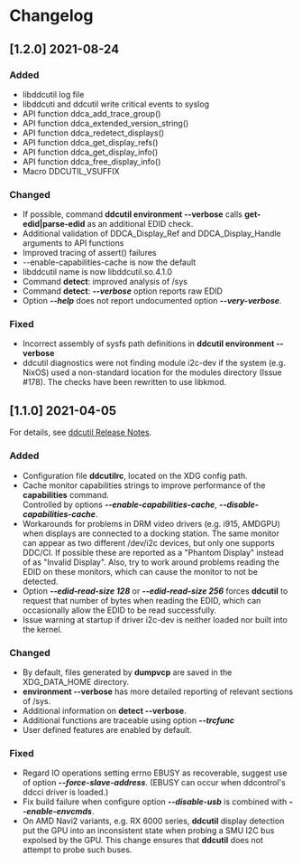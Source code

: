 # Changelog

## [1.2.0] 2021-08-24

### Added
- libddcutil log file
- libddcuti and ddcutil write critical events to syslog
- API function ddca_add_trace_group()
- API function ddca_extended_version_string()
- API function ddca_redetect_displays()
- API function ddca_get_display_refs()
- API function ddca_get_display_info()
- API function ddca_free_display_info()
- Macro DDCUTIL_VSUFFIX

### Changed
- If possible, command **ddcutil environment --verbose** calls **get-edid|parse-edid** 
  as an additional EDID check.
- Additional validation of DDCA_Display_Ref and DDCA_Display_Handle arguments to API functions
- Improved tracing of assert() failures
- --enable-capabilities-cache is now the default
- libddcutil name is now libddcutil.so.4.1.0
- Command **detect**: improved analysis of /sys
- Command **detect**: ***--verbose*** option reports raw EDID
- Option ***--help*** does not report undocumented option ***--very-verbose***.

### Fixed
- Incorrect assembly of sysfs path definitions in **ddcutil environment --verbose** 
- ddcutil diagnostics were not finding module i2c-dev if the system (e.g. NixOS) 
  used a non-standard location for the modules directory (Issue #178). The checks 
  have been rewritten to use libkmod.

## [1.1.0] 2021-04-05

For details, see [ddcutil Release Notes](https://www.ddcutil.com/release_notes).

### Added
- Configuration file **ddcutilrc**, located on the XDG config path.   
- Cache monitor capabilities strings to improve performance of the **capabilities** command.  
  Controlled by options ***--enable-capabilities-cache***, ***--disable-capabilities-cache***.
- Workarounds for problems in DRM video drivers (e.g. i915, AMDGPU) when displays are connected to 
  a docking station. The same monitor can appear as two different /dev/i2c devices,
  but only one supports DDC/CI.  If possible these are reported as a "Phantom Display" instead 
  of as "Invalid Display". Also, try to work around problems reading the EDID on these 
  monitors, which  can cause the monitor to not be detected.
- Option ***--edid-read-size 128*** or ***--edid-read-size 256*** forces **ddcutil** to request
  that number of bytes when reading the EDID, which can occasionally allow the EDID to
  be read successfully. 
- Issue warning at startup if driver i2c-dev is neither loaded nor built into the kernel.

### Changed
- By default, files generated by **dumpvcp** are saved in the XDG_DATA_HOME directory.
- **environment --verbose** has more detailed reporting of relevant sections of /sys.
- Additional information on **detect --verbose**.
- Additional functions are traceable using option ***--trcfunc***
- User defined features are enabled by default.

### Fixed
- Regard IO operations setting errno EBUSY as recoverable, suggest use of option 
  ***--force-slave-address***.  (EBUSY can occur when ddcontrol's ddcci driver 
  is loaded.)
- Fix build failure when configure option ***--disable-usb*** is combined with 
  ***--enable-envcmds***.
- On AMD Navi2 variants, e.g. RX 6000 series, **ddcutil** display detection put
 the GPU into an inconsistent state when probing a SMU I2C bus expolsed by the GPU. 
 This change ensures that **ddcutil** does not attempt to probe such buses. 

